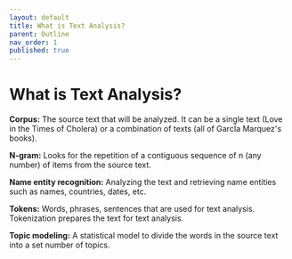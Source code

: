 ```yaml
---
layout: default
title: What is Text Analysis?
parent: Outline
nav_order: 1
published: true
---
```

# What is Text Analysis?

**Corpus:** The source text that will be analyzed. It can be a single text (Love in the Times of Cholera) or a combination of texts (all of GarcÍa Marquez's books).

**N-gram:** Looks for the repetition of a contiguous sequence of n (any number) of items from the source text.

**Name entity recognition:** Analyzing the text and retrieving name entities such as names, countries, dates, etc.

**Tokens:** Words, phrases, sentences that are used for text analysis. Tokenization prepares the text for text analysis.

**Topic modeling:** A statistical model to divide the words in the source text into a set number of topics.